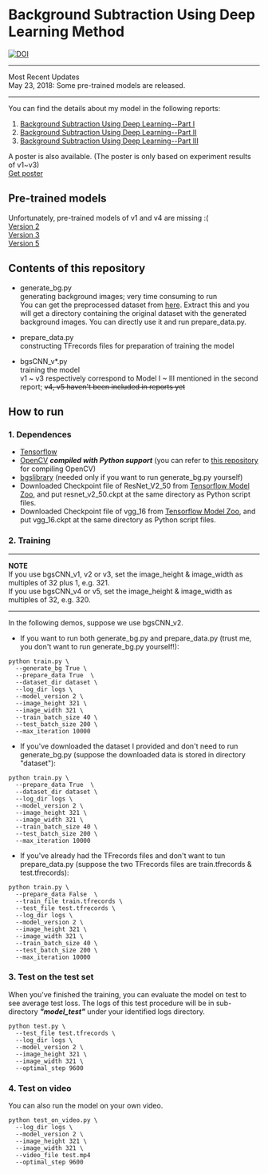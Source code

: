 # Background Subtraction Using Deep Learning Method

[![DOI](https://zenodo.org/badge/96831496.svg)](https://zenodo.org/badge/latestdoi/96831496)

***
Most Recent Updates  
May 23, 2018: Some pre-trained models are released.  
***

You can find the details about my model in the following reports:  
1. [Background Subtraction Using Deep Learning--Part I](https://saoyan.github.io/posts/2017-07-27-dl-background-subtraction-1)
2. [Background Subtraction Using Deep Learning--Part II](https://saoyan.github.io/posts/2017-08-07-dl-background-subtraction-2)  
3. [Background Subtraction Using Deep Learning--Part III](https://saoyan.github.io/posts/2017-11-18-dl-background-subtraction-3)  

A poster is also available. (The poster is only based on experiment results of v1~v3)   
[Get poster](https://saoyan.github.io/files/Poster-Mitacs-Internship.pdf)

## Pre-trained models  
Unfortunately, pre-trained models of v1 and v4 are missing :(  
[Version 2](https://drive.google.com/open?id=1p35wm7NV4EB6649AGOATan5EJrBakINM)  
[Version 3](https://drive.google.com/open?id=14iLu2VTxoZ71-FCxkr0MeIYwAj4cbNMa)  
[Version 5](https://drive.google.com/open?id=15xnbA86tfHA_y6wrA8qVpC_gQD8nvnwH)

## Contents of this repository
* generate_bg.py  
  generating background images; very time consuming to run  
  You can get the preprocessed dataset from [here](https://drive.google.com/open?id=0BxTycO36H3VARFdRQkR1WHJYM0E). Extract this and you will get a directory containing the original dataset with the generated background images. You can directly use it and run prepare_data.py.  

* prepare_data.py  
  constructing TFrecords files for preparation of training the model
* bgsCNN_v*.py  
  training the model  
  v1 ~ v3 respectively correspond to Model I ~ III mentioned in the second report; ~~v4, v5 haven't been included in reports yet~~

## How to run

### 1. Dependences
* [Tensorflow](https://github.com/tensorflow/tensorflow)
* [OpenCV](https://github.com/opencv/opencv) ***compiled with Python support*** (you can refer to [this repository](https://github.com/SaoYan/OpenCV_SimpleDemos) for compiling OpenCV)
* [bgslibrary](https://github.com/andrewssobral/bgslibrary) (needed only if you want to run generate_bg.py yourself)
* Downloaded Checkpoint file of ResNet_V2_50 from [Tensorflow Model Zoo](https://github.com/tensorflow/models/tree/master/research/slim), and put resnet_v2_50.ckpt at the same directory as Python script files.
* Downloaded Checkpoint file of vgg_16 from [Tensorflow Model Zoo](https://github.com/tensorflow/models/tree/master/research/slim), and put vgg_16.ckpt at the same directory as Python script files.

### 2. Training
***
**NOTE**  
If you use bgsCNN_v1, v2 or v3, set the image_height & image_width as multiples of 32 plus 1, e.g. 321.  
If you use bgsCNN_v4 or v5, set the image_height & image_width as multiples of 32, e.g. 320.
***
In the following demos, suppose we use bgsCNN_v2.
* If you want to run both generate_bg.py and prepare_data.py (trust me, you don't want to run generate_bg.py yourself!):
```
python train.py \
  --generate_bg True \
  --prepare_data True  \
  --dataset_dir dataset \
  --log_dir logs \
  --model_version 2 \
  --image_height 321 \
  --image_width 321 \
  --train_batch_size 40 \
  --test_batch_size 200 \
  --max_iteration 10000
```
* If you've downloaded the dataset I provided and don't need to run generate_bg.py (suppose the downloaded data is stored in directory "dataset"):
```
python train.py \
  --prepare_data True  \
  --dataset_dir dataset \
  --log_dir logs \
  --model_version 2 \
  --image_height 321 \
  --image_width 321 \
  --train_batch_size 40 \
  --test_batch_size 200 \
  --max_iteration 10000
```
* If you've already had the TFrecords files and don't want to tun prepare_data.py (suppose the two TFrecords files are train.tfrecords & test.tfrecords):
```
python train.py \
  --prepare_data False  \
  --train_file train.tfrecords \
  --test_file test.tfrecords \
  --log_dir logs \
  --model_version 2 \
  --image_height 321 \
  --image_width 321 \
  --train_batch_size 40 \
  --test_batch_size 200 \
  --max_iteration 10000
```

### 3. Test on the test set
When you've finished the training, you can evaluate the model on test to see average test loss. The logs of this test procedure will be in sub-directory ***"model_test"*** under your identified logs directory.
```
python test.py \
  --test_file test.tfrecords \
  --log_dir logs \
  --model_version 2 \
  --image_height 321 \
  --image_width 321 \
  --optimal_step 9600
```

### 4. Test on video
You can also run the model on your own video.
```
python test_on_video.py \
  --log_dir logs \
  --model_version 2 \
  --image_height 321 \
  --image_width 321 \
  --video_file test.mp4
  --optimal_step 9600
```
